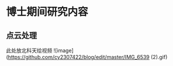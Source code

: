 # 博士期间研究内容 
## 点云处理
此处放北科天绘视频
![image](https://github.com/cy2307422/blog/edit/master/IMG_6539 (2).gif)  
